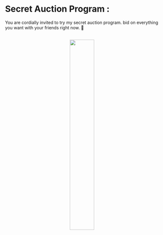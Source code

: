 # Secret Auction Program :
You are cordially invited to try my secret auction program. bid on everything you want with your friends right now. 💸

<div align="center">
  <br>
  <a rel="nofollow" href="https://github.com/thisiszahrasadeghi">
    <img width=40%   src="https://github.com/thisiszahrasadeghi/Secret_Auction/assets/170200995/1b6e777b-dbd2-4a07-ae8f-6eab41f7860e")

  </a>
</div>

